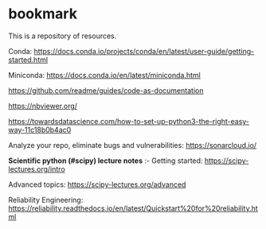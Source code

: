 # bookmark

This is a repository of resources.

Conda:
https://docs.conda.io/projects/conda/en/latest/user-guide/getting-started.html

Miniconda:
https://docs.conda.io/en/latest/miniconda.html

https://github.com/readme/guides/code-as-documentation

https://nbviewer.org/

https://towardsdatascience.com/how-to-set-up-python3-the-right-easy-way-11c18b0b4ac0


Analyze your repo, eliminate bugs and vulnerabilities:
https://sonarcloud.io/

**Scientific python (#scipy) lecture notes** :-
Getting started: https://scipy-lectures.org/intro

Advanced topics: https://scipy-lectures.org/advanced

Reliability Engineering: https://reliability.readthedocs.io/en/latest/Quickstart%20for%20reliability.html



